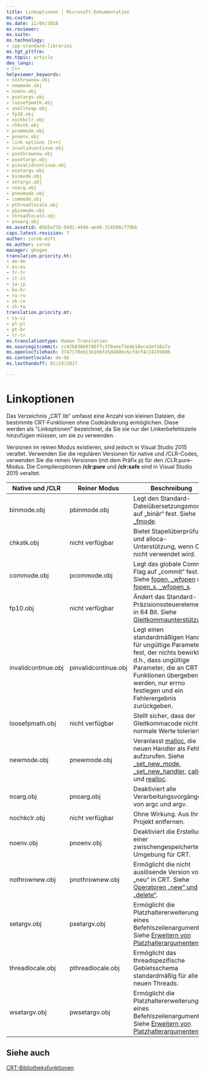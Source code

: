 ```yaml
---
title: Linkoptionen | Microsoft-Dokumentation
ms.custom: 
ms.date: 11/04/2016
ms.reviewer: 
ms.suite: 
ms.technology:
- cpp-standard-libraries
ms.tgt_pltfrm: 
ms.topic: article
dev_langs:
- C++
helpviewer_keywords:
- nothrownew.obj
- newmode.obj
- noenv.obj
- psetargv.obj
- loosefpmath.obj
- smallheap.obj
- fp10.obj
- nochkclr.obj
- chkstk.obj
- pcommode.obj
- pnoenv.obj
- link options [C++]
- invalidcontinue.obj
- pnothrownew.obj
- pwsetargv.obj
- pinvalidcontinue.obj
- wsetargv.obj
- binmode.obj
- setargv.obj
- noarg.obj
- pnewmode.obj
- commode.obj
- pthreadlocale.obj
- pbinmode.obj
- threadlocale.obj
- pnoarg.obj
ms.assetid: 05b5a77b-9dd1-494b-ae46-314598c770bb
caps.latest.revision: 7
author: corob-msft
ms.author: corob
manager: ghogen
translation.priority.ht:
- de-de
- es-es
- fr-fr
- it-it
- ja-jp
- ko-kr
- ru-ru
- zh-cn
- zh-tw
translation.priority.mt:
- cs-cz
- pl-pl
- pt-br
- tr-tr
ms.translationtype: Human Translation
ms.sourcegitcommit: cc82b83860786ffc3f0aee73ede18ecadef16a7a
ms.openlocfilehash: 3747170eb13e1b6fe5d489bc6cfdcf4c24195606
ms.contentlocale: de-de
ms.lasthandoff: 02/24/2017

---
```

# <a name="link-options"></a>Linkoptionen
Das Verzeichnis „CRT lib“ umfasst eine Anzahl von kleinen Dateien, die bestimmte CRT-Funktionen ohne Codeänderung ermöglichen. Diese werden als "Linkoptionen" bezeichnet, da Sie sie nur der Linkerbefehlszeile hinzufügen müssen, um sie zu verwenden.  
  
 Versionen im reinen Modus existieren, sind jedoch in Visual Studio 2015 veraltet. Verwenden Sie die regulären Versionen für native und /CLR-Codes, verwenden Sie die reinen Versionen (mit dem Präfix p) für den /CLR:pure-Modus. Die Compileroptionen **/clr:pure** und **/clr:safe** sind in Visual Studio 2015 veraltet.  
  
|Native und /CLR|Reiner Modus|Beschreibung|  
|----------------------|---------------|-----------------|  
|binmode.obj|pbinmode.obj|Legt den Standard-Dateiübersetzungsmodus auf „binär“ fest. Siehe [_fmode](../c-runtime-library/fmode.md).|  
|chkstk.obj|nicht verfügbar|Bietet Stapelüberprüfung und alloca-Unterstützung, wenn CRT nicht verwendet wird.|  
|commode.obj|pcommode.obj|Legt das globale Commit-Flag auf „commit“ fest. Siehe [fopen, _wfopen](../c-runtime-library/reference/fopen-wfopen.md) und [fopen_s, _wfopen_s](../c-runtime-library/reference/fopen-s-wfopen-s.md).|  
|fp10.obj|nicht verfügbar|Ändert das Standard-Präzisionssteuerelement in 64 Bit. Siehe [Gleitkommaunterstützung](../c-runtime-library/floating-point-support.md).|  
|invalidcontinue.obj|pinvalidcontinue.obj|Legt einen standardmäßigen Handler für ungültige Parameter fest, der nichts bewirkt; d.h., dass ungültige Parameter, die an CRT-Funktionen übergeben werden, nur errno festlegen und ein Fehlerergebnis zurückgeben.|  
|loosefpmath.obj|nicht verfügbar|Stellt sicher, dass der Gleitkommacode nicht normale Werte toleriert.|  
|newmode.obj|pnewmode.obj|Veranlasst [malloc](../c-runtime-library/reference/malloc.md), die neuen Handler als Fehler aufzurufen. Siehe [_set_new_mode](../c-runtime-library/reference/set-new-mode.md), [_set_new_handler](../c-runtime-library/reference/set-new-handler.md), [calloc](../c-runtime-library/reference/calloc.md), und [realloc](../c-runtime-library/reference/realloc.md).|  
|noarg.obj|pnoarg.obj|Deaktiviert alle Verarbeitungsvorgänge von argc und argv.|  
|nochkclr.obj|nicht verfügbar|Ohne Wirkung. Aus Ihrem Projekt entfernen.|  
|noenv.obj|pnoenv.obj|Deaktiviert die Erstellung einer zwischengespeicherten Umgebung für CRT.|  
|nothrownew.obj|pnothrownew.obj|Ermöglicht die nicht auslösende Version von „neu“ in CRT. Siehe [Operatoren „new“ und „delete“](../cpp/new-and-delete-operators.md).|  
|setargv.obj|psetargv.obj|Ermöglicht die Platzhaltererweiterung eines Befehlszeilenarguments. Siehe [Erweitern von Platzhalterargumenten](../c-language/expanding-wildcard-arguments.md).|  
|threadlocale.obj|pthreadlocale.obj|Ermöglicht das threadspezifische Gebietsschema standardmäßig für alle neuen Threads.|  
|wsetargv.obj|pwsetargv.obj|Ermöglicht die Platzhaltererweiterung eines Befehlszeilenarguments. Siehe [Erweitern von Platzhalterargumenten](../c-language/expanding-wildcard-arguments.md).|  
  
## <a name="see-also"></a>Siehe auch  
 [CRT-Bibliotheksfunktionen](../c-runtime-library/crt-library-features.md)
